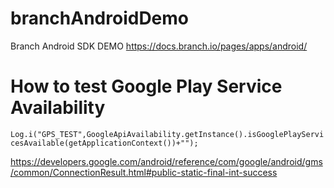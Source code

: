 # branchAndroidDemo
Branch Android SDK DEMO 
https://docs.branch.io/pages/apps/android/


# How to test Google Play Service Availability
`Log.i("GPS_TEST",GoogleApiAvailability.getInstance().isGooglePlayServicesAvailable(getApplicationContext())+"");`

https://developers.google.com/android/reference/com/google/android/gms/common/ConnectionResult.html#public-static-final-int-success
